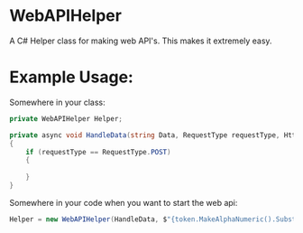 # WebAPIHelper
A C# Helper class for making web API's. This makes it extremely easy.

# Example Usage:
Somewhere in your class:
```csharp
private WebAPIHelper Helper;

private async void HandleData(string Data, RequestType requestType, HttpListenerContext context)
{
    if (requestType == RequestType.POST)
    {
    
    }
}
```

Somewhere in your code when you want to start the web api:
```csharp
Helper = new WebAPIHelper(HandleData, $"{token.MakeAlphaNumeric().Substring(0, 5)}", 8000);
```
